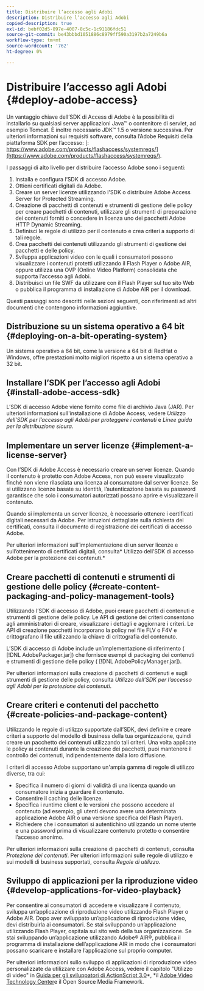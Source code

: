 ```yaml
---
title: Distribuire l’accesso agli Adobi
description: Distribuire l’accesso agli Adobi
copied-description: true
exl-id: bebf02d5-897e-4007-8c5c-1c91186fdc51
source-git-commit: be43bbbd1051886c8979ff590a3197b2a7249b6a
workflow-type: tm+mt
source-wordcount: '762'
ht-degree: 0%

---
```


# Distribuire l’accesso agli Adobi {#deploy-adobe-access}

Un vantaggio chiave dell’SDK di Access di Adobe è la possibilità di installarlo su qualsiasi server applicazioni Java™ o contenitore di servlet, ad esempio Tomcat. È inoltre necessario JDK™ 1.5 o versione successiva. Per ulteriori informazioni sui requisiti software, consulta l’Adobe Requisiti della piattaforma SDK per l’accesso: [: https://www.adobe.com/products/flashaccess/systemreqs/](https://www.adobe.com/products/flashaccess/systemreqs/).

I passaggi di alto livello per distribuire l’accesso Adobe sono i seguenti:

1. Installa e configura l’SDK di accesso Adobe.
1. Ottieni certificati digitali da Adobe.
1. Creare un server licenze utilizzando l&#39;SDK o distribuire Adobe Access Server for Protected Streaming.
1. Creazione di pacchetti di contenuti e strumenti di gestione delle policy per creare pacchetti di contenuti, utilizzare gli strumenti di preparazione dei contenuti forniti o concedere in licenza uno dei pacchetti Adobe HTTP Dynamic Streaming.
1. Definisci le regole di utilizzo per il contenuto e crea criteri a supporto di tali regole.
1. Crea pacchetti dei contenuti utilizzando gli strumenti di gestione dei pacchetti e delle policy.
1. Sviluppa applicazioni video con le quali i consumatori possono visualizzare i contenuti protetti utilizzando il Flash Player o Adobe AIR, oppure utilizza una OVP (Online Video Platform) consolidata che supporta l’accesso agli Adobi.
1. Distribuisci un file SWF da utilizzare con il Flash Player sul tuo sito Web o pubblica il programma di installazione di Adobe AIR per il download.

Questi passaggi sono descritti nelle sezioni seguenti, con riferimenti ad altri documenti che contengono informazioni aggiuntive.

## Distribuzione su un sistema operativo a 64 bit {#deploying-on-a-bit-operating-system}

Un sistema operativo a 64 bit, come la versione a 64 bit di RedHat o Windows, offre prestazioni molto migliori rispetto a un sistema operativo a 32 bit.

## Installare l’SDK per l’accesso agli Adobi {#install-adobe-access-sdk}

L’SDK di accesso Adobe viene fornito come file di archivio Java (JAR). Per ulteriori informazioni sull&#39;installazione di Adobe Access, vedere *Utilizzo dell’SDK per l’accesso agli Adobi per proteggere i contenuti* e *Linee guida per la distribuzione sicura*.

## Implementare un server licenze {#implement-a-license-server}

Con l’SDK di Adobe Access è necessario creare un server licenze. Quando il contenuto è protetto con Adobe Access, non può essere visualizzato finché non viene rilasciata una licenza al consumatore dal server licenze. Se si utilizzano licenze basate su identità, l’autenticazione basata su password garantisce che solo i consumatori autorizzati possano aprire e visualizzare il contenuto.

Quando si implementa un server licenze, è necessario ottenere i certificati digitali necessari da Adobe. Per istruzioni dettagliate sulla richiesta dei certificati, consulta il documento di registrazione dei certificati di accesso Adobe.

Per ulteriori informazioni sull’implementazione di un server licenze e sull’ottenimento di certificati digitali, consulta* Utilizzo dell’SDK di accesso Adobe per la protezione dei contenuti.*

## Creare pacchetti di contenuti e strumenti di gestione delle policy {#create-content-packaging-and-policy-management-tools}

Utilizzando l’SDK di accesso di Adobe, puoi creare pacchetti di contenuti e strumenti di gestione delle policy. Le API di gestione dei criteri consentono agli amministratori di creare, visualizzare i dettagli e aggiornare i criteri. Le API di creazione pacchetti incorporano la policy nel file FLV o F4V e crittografano il file utilizzando la chiave di crittografia del contenuto.

L’SDK di accesso di Adobe include un’implementazione di riferimento ( [!DNL AdobePackager.jar]) che fornisce esempi di packaging dei contenuti e strumenti di gestione delle policy ( [!DNL AdobePolicyManager.jar]).

Per ulteriori informazioni sulla creazione di pacchetti di contenuti e sugli strumenti di gestione delle policy, consulta *Utilizzo dell’SDK per l’accesso agli Adobi per la protezione dei contenuti*.

## Creare criteri e contenuti del pacchetto {#create-policies-and-package-content}

Utilizzando le regole di utilizzo supportate dall’SDK, devi definire e creare criteri a supporto del modello di business della tua organizzazione, quindi creare un pacchetto dei contenuti utilizzando tali criteri. Una volta applicate le policy ai contenuti durante la creazione dei pacchetti, puoi mantenere il controllo dei contenuti, indipendentemente dalla loro diffusione.

I criteri di accesso Adobe supportano un&#39;ampia gamma di regole di utilizzo diverse, tra cui:

* Specifica il numero di giorni di validità di una licenza quando un consumatore inizia a guardare il contenuto.
* Consentire il caching delle licenze.
* Specifica i runtime client e le versioni che possono accedere al contenuto (ad esempio, gli utenti devono avere una determinata applicazione Adobe AIR o una versione specifica del Flash Player).
* Richiedere che i consumatori si autentichino utilizzando un nome utente e una password prima di visualizzare contenuto protetto o consentire l’accesso anonimo.

Per ulteriori informazioni sulla creazione di pacchetti di contenuti, consulta *Protezione dei contenuti*. Per ulteriori informazioni sulle regole di utilizzo e sui modelli di business supportati, consulta *Regole di utilizzo*.

## Sviluppo di applicazioni per la riproduzione video {#develop-applications-for-video-playback}

Per consentire ai consumatori di accedere e visualizzare il contenuto, sviluppa un’applicazione di riproduzione video utilizzando Flash Player o Adobe AIR. Dopo aver sviluppato un’applicazione di riproduzione video, devi distribuirla ai consumatori. Se stai sviluppando un’applicazione utilizzando Flash Player, ospitala sul sito web della tua organizzazione. Se stai sviluppando un’applicazione utilizzando Adobe® AIR®, pubblica il programma di installazione dell’applicazione AIR in modo che i consumatori possano scaricare e installare l’applicazione sul proprio computer.

Per ulteriori informazioni sullo sviluppo di applicazioni di riproduzione video personalizzate da utilizzare con Adobe Access, vedere il capitolo &quot;Utilizzo di video&quot; in [Guida per gli sviluppatori di ActionScript 3.0](https://help.adobe.com/en_US/as3/dev/WS9936fa0d5984e93b3f4f38ec1272a447844-8000.html)*, *il [Adobe Video Technology Center](https://www.adobe.com/devnet/video/)e il Open Source Media Framework.
